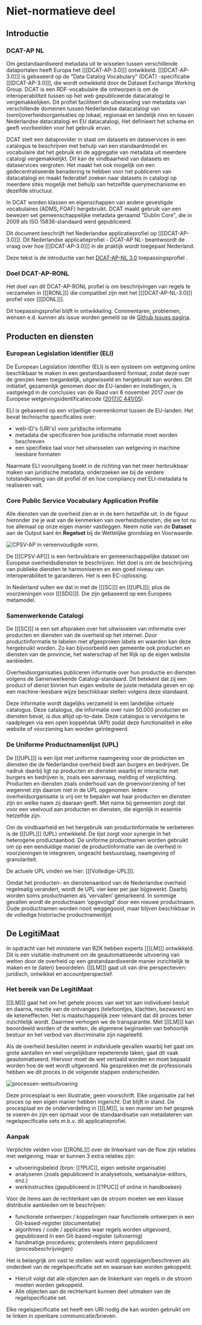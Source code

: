 # Niet-normatieve deel

## Introductie

### DCAT-AP NL

Om gestandaardiseerd metadata uit te wisselen tussen verschillende dataportalen heeft Europa het [[[DCAT-AP-3.0]]] ontwikkeld. [[[DCAT-AP-3.0]]] is gebaseerd op de "Data Catalog Vocabulary" (DCAT) -specificatie [[[DCAT-AP-3.0]]], die wordt ontwikkeld door de Dataset Exchange Working Group. DCAT is een RDF-vocabulaire die ontworpen is om de interoperabiliteit tussen op het web gepubliceerde datacatalogi te vergemakkelijken. Dit profiel faciliteert de uitwisseling van metadata van verschillende domeinen tussen Nederlandse datacatalogi van (semi)overheidsorganisaties op lokaal, regionaal en landelijk nivo en tussen Nederlandse datacatalogi en EU datacatalogi, Het definieert het schema en geeft voorbeelden voor het gebruik ervan.

DCAT stelt een dataprovider in staat om datasets en dataservices in een catalogus te beschrijven met behulp van een standaardmodel en vocabulaire dat het gebruik en de aggregatie van metadata uit meerdere catalogi vergemakkelijkt. Dit kan de vindbaarheid van datasets en dataservices vergroten. Het maakt het ook mogelijk om een gedecentraliseerde benadering te hebben voor het publiceren van datacatalogi en maakt federatief zoeken naar datasets in catalogi op meerdere sites mogelijk met behulp van hetzelfde querymechanisme en dezelfde structuur.

In DCAT worden klassen en eigenschappen van andere gevestigde vocabulaires (ADMS, FOAF) hergebruikt. DCAT maakt gebruik van een bewezen set gemeenschappelijke metadata genaamd "Dublin Core", die in 2009 als ISO 15836-standaard werd gepubliceerd.

Dit document beschrijft het Nederlandse applicatieprofiel op [[[DCAT-AP-3.0]]]. Dit Nederlandse applicatieprofiel - DCAT-AP NL- beantwoordt de vraag over hoe [[[DCAT-AP-3.0]]] in de praktijk wordt toegepast Nederland.

<p class="note" title="bron">
Deze tekst is de introductie van het <a href="https://docs.geostandaarden.nl/dcat/dcat-ap-nl30/" target="_blank">DCAT-AP-NL 3.0</a> toepassingsprofiel .
</p>

### Doel DCAT-AP-RONL

Het doel van dit DCAT-AP-RONL profiel is om beschrijvingen van regels te verzamelen in [[[RONL]]] die compatibel zijn met het [[[DCAT-AP-NL-3.0]]] profiel voor [[[DONL]]].

<p>Dit toepassingsprofiel blijft in ontwikkeling. Commentaren, problemen, wensen e.d. kunnen als issue worden gemeld op de <a href="https://github.com/MinBZK/dcat-ap-ronl/issues" target="_blank">Github Issues pagina</a>.

## Producten en diensten

### European Legislation Identifier (ELI)

De European Legislation Identifier (ELI) is een systeem om wetgeving online beschikbaar te maken in een gestandaardiseerd formaat, zodat deze over de grenzen heen toegankelijk, uitgewisseld en hergebruikt kan worden. Dit initiatief, gezamenlijk genomen door de EU-landen en instellingen, is vastgelegd in de conclusies van de Raad van 6 november 2017 over de Europese wetgevingsidentificatiecode ([2017/C 441/05](<https://eur-lex.europa.eu/legal-content/EN/TXT/?uri=CELEX:52017XG1222(02)>)).

ELI is gebaseerd op een vrijwillige overeenkomst tussen de EU-landen. Het bevat technische specificaties over:

- web-ID's (URI's) voor juridische informatie
- metadata die specificeren hoe juridische informatie moet worden beschreven
- een specifieke taal voor het uitwisselen van wetgeving in machine leesbare formaten

<aside class="note">

Naarmate ELI vooruitgang boekt in de richting van het meer herbruikbaar maken van juridische metadata, onderzoeken we bij de verdere totstandkoming van dit profiel óf en hoe compliancy met ELI-metadata te realiseren valt.

</aside>

### Core Public Service Vocabulary Application Profile

Alle diensten van de overheid zien er in de kern hetzelfde uit. In de figuur hieronder zie je wat van de kenmerken van overheidsdiensten, die we tot nu toe allemaal op onze eigen manier vastleggen. Neem notie van de **Dataset** aan de Output kant én **Regelset** bij de Wettelijke grondslag en Voorwaarde.

![CPSV-AP in vereenvoudigde vorm.](./media/CPSV-AP-vereenvoudig.png "CPSV-AP in vereenvoudigde vorm.")

De [[[CPSV-AP]]] is een herbruikbare en gemeenschappelijke dataset om Europese overheidsdiensten te beschrijven. Het doel is om de beschrijving van publieke diensten te harmoniseren en een goed niveau van interoperabiliteit te garanderen. Het is een EC-oplossing.

In Nederland vullen we dat in met de [[[SC]]] en [[[UPL]]]; plus de voorzieningen voor [[[SDG]]]. Die zijn gebaseerd op een Europees metamodel.

<div class="issue" data-number="6"></div>

### Samenwerkende Catalogi

De [[[SC]]] is een set afspraken over het uitwisselen van informatie over producten en diensten van de overheid op het internet. Door productinformatie te labelen met afgesproken labels en waarden kan deze hergebruikt worden. Zo kan bijvoorbeeld een gemeente ook producten en diensten van de provincie, het waterschap of het Rijk op de eigen website aanbieden.

Overheidsorganisaties publiceren informatie over hun productie en diensten volgens de Samenwerkende Catalogi-standaard. Dit betekent dat zij een product of dienst binnen hun eigen website de juiste metadata geven en op een machine-leesbare wijze beschikbaar stellen volgens deze standaard.

Deze informatie wordt dagelijks verzameld in een landelijke virtuele catalogus. Deze catalogus, die informatie over ruim 50.000 producten en diensten bevat, is dus altijd up-to-date. Deze catalogus is vervolgens te raadplegen via een open koppelvlak (API) zodat deze functionaliteit in elke website of voorziening kan worden geïntegreerd.

### De Uniforme Productnamenlijst (UPL)

De [[[UPL]]] is een lijst met uniforme naamgeving voor de producten en diensten die de Nederlandse overheid biedt aan burgers en bedrijven. De nadruk daarbij ligt op producten en diensten waarbij er interactie met burgers en bedrijven is, zoals een aanvraag, melding of verplichting. Producten en diensten zoals onderhoud van de groenvoorziening of het wegennet zijn daarom niet in de UPL opgenomen. Iedere overheidsorganisatie is vrij om te bepalen wat haar producten en diensten zijn en welke naam zij daaraan geeft. Met name bij gemeenten zorgt dat voor een veelvoud aan producten en diensten, die eigenlijk in essentie hetzelfde zijn.

Om de vindbaarheid en het hergebruik van productinformatie te verbeteren is de [[[UPL]]] (UPL) ontwikkeld. De lijst zorgt voor synergie in het heterogene productaanbod. De uniforme productnamen worden gebruikt om op een eenduidige manier de productinformatie van de overheid in voorzieningen te integreren, ongeacht bestuurslaag, naamgeving of granulariteit.

De actuele UPL vinden we hier: [[[Volledige-UPL]]].

Omdat het producten- en dienstenaanbod van de Nederlandse overheid regelmatig verandert, wordt de UPL vier keer per jaar bijgewerkt. Daarbij worden soms productnamen als ‘vervallen’ gemarkeerd. In sommige gevallen wordt de productnaam ‘opgevolgd’ door een nieuwe productnaam. Oude productnamen worden nooit weggegooid, maar blijven beschikbaar in de volledige historische productnamenlijst

## De LegitiMaat

In opdracht van het ministerie van BZK hebben experts [[[LM]]] ontwikkeld. Dit is een visitatie-instrument om de geautomatiseerde uitvoering van wetten door de overheid op een gestandaardiseerde manier inzichtelijk te maken en te (laten) beoordelen. [[[LM]]] gaat uit van drie perspectieven: juridisch, ontwikkel en accountperspectief.

### Het bereik van De LegitiMaat

[[[LM]]] gaat het om het gehele proces van wet tot aan individueel besluit en daarna, reactie van de ontvangers (telefoontjes, klachten, bezwaren) en de keteneffecten. Het is maatschappelijk zeer relevant dat dit proces beter inzichtelijk wordt. Daarmee verhogen we de transparantie. Met [[[LM]]] kan beoordeeld worden of de wetten, de algemene beginselen van behoorlijk bestuur en het verbod van discriminatie zijn nageleefd.

Als de overheid besluiten neemt in individuele gevallen waarbij het gaat om grote aantallen en veel vergelijkbare repeterende taken, gaat dit vaak geautomatiseerd. Hiervoor moet de wet vertaald worden en moet bepaald worden hoe de wet wordt uitgevoerd. Na gesprekken met de professionals hebben we dit proces in de volgende stappen onderscheiden.

![processen-wetsuitvoering](./media/processen-wetsuitvoering.png "Processen wetsuitvoering")

Deze procesplaat is een illustratie, geen voorschrift. Elke organisatie zal het proces op een eigen manier hebben ingericht. Dat blijft in stand. De procesplaat en de onderverdeling in [[[LM]]], is een manier om het gesprek te voeren én zijn een opmaat voor de standaardisatie van metadateren van regelspecificatie sets m.b.v. dit applicatieprofiel.

<div class="issue" data-number="5"></div>

### Aanpak

Verplichte velden voor [[[RONL]]] over de linkerkant van de flow zijn relaties met wetgeving, maar er kunnen 3 extra relaties zijn:

- uitvoeringsbeleid (bron: [[?PUC]], eigen website organisatie)
- analyseren (zoals gepubliceerd in analysetools, wetsanalyse-editors, enz.)
- werkinstructies (gepubliceerd in [[?PUC]] of online in handboeken)

Voor de items aan de rechterkant van de stroom moeten we een klasse distributie aanbieden om te beschrijven:

- functionele ontwerpen / koppelingen naar functionele ontwerpen in een Git-based-register (documentatie)
- algoritmes / code / applicaties waar regels worden uitgevoerd, gepubliceerd in een Git-based-register (uitvoering)
- handmatige procedures; grotendeels intern gepubliceerd (procesbeschrijvingen)

Het is belangrijk om vast te stellen: wat wordt opgeslagen/beschreven als onderdeel van de regelspecificatie set en waaraan kan worden gekoppeld.

- Hieruit volgt dat alle objecten aan de linkerkant van regels in de stroom moeten worden gekoppeld.
- Alle objecten aan de rechterkant kunnen deel uitmaken van de regelspecificatie set.

Elke regelspecificatie set heeft een URI nodig die kan worden gebruikt om te linken in openbare communicatie/brieven.
